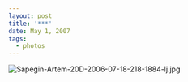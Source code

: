 ```yaml
---
layout: post
title: '***'
date: May 1, 2007
tags:
  - photos
---
```


![Sapegin-Artem-20D-2006-07-18-218-1884-lj.jpg](upload://Sapegin-Artem-20D-2006-07-18-218-1884-lj.jpg)
